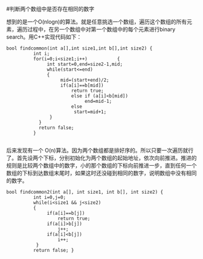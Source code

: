 #判断两个数组中是否存在相同的数字

想到的是一个O(nlogn)的算法。就是任意挑选一个数组，遍历这个数组的所有元素，遍历过程中，在另一个数组中对第一个数组中的每个元素进行binary search。用C++实现代码如下：
	
	bool findcommon(int a[],int size1,int b[],int size2) { 
	          int i; 
	          for(i=0;i<size1;i++)           { 
	               int start=0,end=size2-1,mid;                
	               while(start<=end)                
	               { 
	                    mid=(start+end)/2;                     
	                    if(a[i]==b[mid])
	                        return true;
							else if (a[i]<b[mid])
							     end=mid-1;                     
							else 
	                         start=mid+1;                
	                }           
	            } 
	            return false; 
	          }
	          
后来发现有一个 O(n)算法。因为两个数组都是排好序的。所以只要一次遍历就行了。首先设两个下标，分别初始化为两个数组的起始地址，依次向前推进。推进的规则是比较两个数组中的数字，小的那个数组的下标向前推进一步，直到任何一个数组的下标到达数组末尾时，如果这时还没碰到相同的数字，说明数组中没有相同的数字。

	
	bool findcommon2(int a[], int size1, int b[], int size2) { 
	          int i=0,j=0; 
	          while(i<size1 && j<size2)           
	          { 
	               if(a[i]==b[j]) 
	                   return true;                
	               if(a[i]>b[j])                     
	                   j++;
	               if(a[i]<b[j])
	                   i++;           
	           } 
	          return false; }
	          
	          
	         